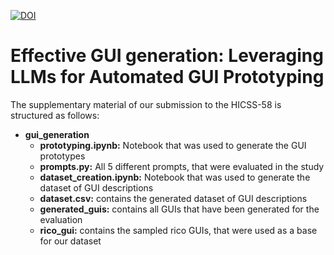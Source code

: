 [![DOI](https://zenodo.org/badge/DOI/10.5281/zenodo.11670442.svg)](https://doi.org/10.5281/zenodo.11670442)

# Effective GUI generation: Leveraging LLMs for Automated GUI Prototyping

The supplementary material of our submission to the HICSS-58 is structured as follows:
- **gui_generation**
  - **prototyping.ipynb:** Notebook that was used to generate the GUI prototypes
  - **prompts.py:** All 5 different prompts, that were evaluated in the study
  - **dataset_creation.ipynb:** Notebook that was used to generate the dataset of GUI descriptions
  - **dataset.csv:** contains the generated dataset of GUI descriptions
  - **generated_guis:** contains all GUIs that have been generated for the evaluation
  - **rico_gui:** contains the sampled rico GUIs, that were used as a base for our dataset
